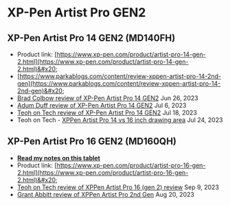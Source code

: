 # XP-Pen Artist Pro GEN2

## XP-Pen Artist Pro 14 GEN2 (MD140FH)

* Product link: [https://www.xp-pen.com/product/artist-pro-14-gen-2.html](https://www.xp-pen.com/product/artist-pro-14-gen-2.html)&#x20;
* [https://www.parkablogs.com/content/review-xppen-artist-pro-14-2nd-gen](https://www.parkablogs.com/content/review-xppen-artist-pro-14-2nd-gen)&#x20;
* [Brad Colbow review of XP-Pen Artist Pro 14 GEN2](https://youtu.be/Pf-UyPBf\_9o) Jun 26, 2023
* [Adum Duff review of XP-Pen Artist Pro 14 GEN2](https://youtu.be/7Z5tfceAUPI) Jul 6, 2023
* [Teoh on Tech review of XP-Pen Artist Pro 14 GEN2](https://youtu.be/47oEeFl4SiA) Jul 18, 2023
* Teoh on Tech - [XPPen Artist Pro 14 vs 16 inch drawing area](https://youtu.be/xM\_I3XDhKDY) Jul 24, 2023

## XP-Pen Artist Pro 16 GEN2 (MD160QH)

* [**Read my notes on this tablet**](7p-notes-xp-pen-artist-pro-16-2nd-gen-md160qh.md)  &#x20;
* Product link: [https://www.xp-pen.com/product/artist-pro-16-gen-2.html](https://www.xp-pen.com/product/artist-pro-16-gen-2.html)&#x20;
* [Teoh on Tech review of XPPen Artist Pro 16 (gen 2) review](https://youtu.be/sc4tebm4TTw?si=Y18\_c25g6BUvzwk3) Sep 9, 2023
* [Grant Abbitt review of XPPen Artist Pro 2nd Gen](https://youtu.be/d3Th\_HD0tbE?si=5tIvFmxSM2nvS1jh) Aug 20, 2023
